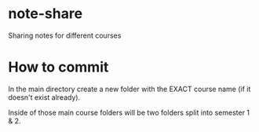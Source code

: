 # note-share
Sharing notes for different courses

# How to commit

In the main directory create a new folder with the EXACT course name (if it doesn't exist already).

Inside of those main course folders will be two folders split into semester 1 & 2.



